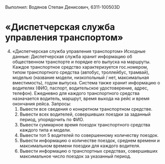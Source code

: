 Выполнил: Водянов Степан Денисович, 6311-100503D

# «Диспетчерская служба управления транспортом»

4. «Диспетчерская служба управления транспортом»
  Исходные данные:
    Диспетчерская служба хранит информацию об общественном транспорте и
    порядке его выпуска на маршруты. Каждое транспортное средство характеризуется
    гос.номером, типом транспортного средства (автобус, троллейбус, трамвай),
    моделью (название модели, низкопольный / нет, максимальная вместимость),
    годом выпуска. Система также хранит информацию о водителях (ФИО, паспорт,
    водительское удостоверение, адрес, телефон). Ежедневно для каждого
    транспортного средства назначается водитель, маршрут, время выхода на рейс и
    время окончания рейса.
  Запросы:
    1. Вывести все сведения о конкретном транспортном средстве.
    2. Вывести всех водителей, совершивших поездки за заданный период,
    упорядочить по ФИО.
    3. Вывести суммарное время поездок транспортного средства каждого типа и
    модели.
    4. Вывести топ 5 водителей по совершенному количеству поездок.
    5. Вывести информацию о количестве поездок, среднем времени и
    максимальном времени поездки для каждого водителя.
    6. Вывести информацию о транспортных средствах, совершивших
    максимальное число поездок за указанный период.

